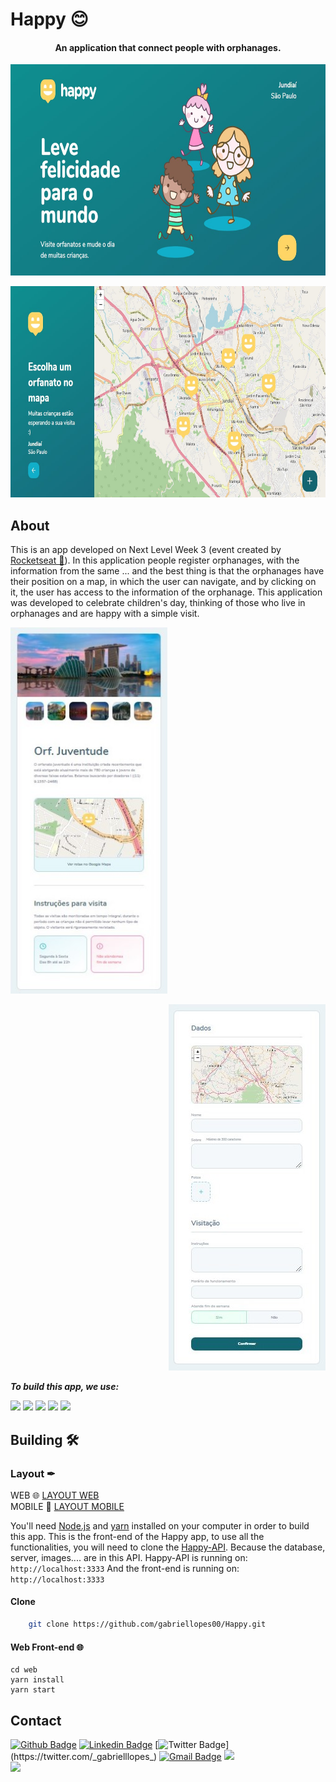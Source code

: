 # Happy 😊
<h4 align="center">
  <strong>An application that connect people with orphanages.</strong>
</h4>

<p align="center">
    <img width="700" height="338" src="./github_images/1.jpg">
</p>
<p align="center">
    <img width="700" height="338" src="./github_images/2.jpg">
</p>

## About
This is an app developed on Next Level Week 3 (event created by [Rocketseat 🚀](https://rocketseat.com.br/)).
In this application people register orphanages, with the information from the same ... and the best thing is that the orphanages have their position on a map, in which the user can navigate, and by clicking on it, the user has access to the information of the orphanage.
This application was developed to celebrate children's day, thinking of those who live in orphanages and are happy with a simple visit.

<p align="start">
  <img width="251" height="586" src="./github_images/3.jpg">
</p>
<p align="end">
  <img width="251" height="586" src="./github_images/4.jpg">
</p>

***To build this app, we use:***
<div class="row">
  <img src="https://img.shields.io/badge/node.js%20-%2343853D.svg?&style=for-the-badge&logo=node.js&logoColor=white">
  <img src="https://img.shields.io/badge/typescript%20-%23007ACC.svg?&style=for-the-badge&logo=typescript&logoColor=white">
  <img src="https://img.shields.io/badge/react%20-%2320232a.svg?&style=for-the-badge&logo=react&logoColor=%2361DAFB">
  <img src="https://img.shields.io/badge/sqlite-%2307405e.svg?&style=for-the-badge&logo=sqlite&logoColor=white">
  <img src="https://img.shields.io/badge/javascript%20-%23323330.svg?&style=for-the-badge&logo=javascript&logoColor=%23F7DF1E">
</div>

## Building 🛠

### Layout ✒
WEB 🌐 [LAYOUT WEB](https://nodejs.org) <br>
MOBILE 📱 [LAYOUT MOBILE](https://nodejs.org)

You'll need [Node.js](https://nodejs.org) and  [yarn](https://classic.yarnpkg.com/en/docs/install/#windows-stable) installed on your computer in order to build this app.
This is the front-end of the Happy app, to use all the functionalities, you will need to clone the [Happy-API](https://github.com/gabriellopes00/Happy-API). Because the database, server, images.... are in this API. Happy-API is running on: 
``` http://localhost:3333 ```
And the front-end is running on: 
``` http://localhost:3333 ``` <br>

#### Clone

```bash
    git clone https://github.com/gabriellopes00/Happy.git
```
#### Web Front-end 🌐

```ssh
cd web
yarn install
yarn start
```

## Contact

[![Github Badge](https://img.shields.io/badge/-Github-000?style=flat-square&logo=Github&logoColor=white&link=https://github.com/gabriellopes00)](https://github.com/gabriellopes00)
[![Linkedin Badge](https://img.shields.io/badge/-LinkedIn-blue?style=flat-square&logo=Linkedin&logoColor=white&link=https://www.linkedin.com/in/gabriel-lopes-6625631b0/)](https://www.linkedin.com/in/gabriel-lopes-6625631b0/)
[![Twitter Badge](https://img.shields.io/badge/-Twitter-1ca0f1?style=flat-square&labelColor=1ca0f1&logo=twitter&logoColor=white&link=https://twitter.com/_gabrielllopes_)](https://twitter.com/_gabrielllopes_)
[![Gmail Badge](https://img.shields.io/badge/-Gmail-D14836?&style=flat-square&logo=Gmail&logoColor=white&link=mailto:gabrielluislopes00@gmail.com)](mailto:gabrielluislopes00@gmail.com)
  <a href="https://www.facebook.com/profile.php?id=100034920821684">
    <img src="https://img.shields.io/badge/Facebook-%231877F2.svg?&style=flat-square&logo=facebook&logoColor=white">  
  </a> 
  <a href="https://www.instagram.com/_.gabriellopes/?hl=pt-br">
    <img src="https://img.shields.io/badge/Instagram-%23E4405F.svg?&style=flat-square&logo=instagram&logoColor=white">
  </a>
